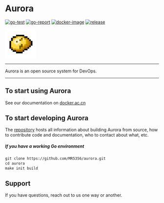 # Aurora
[![go-test](https://github.com/MR5356/aurora/workflows/Go%20Test/badge.svg?query=branch%3Amaster)](https://github.com/MR5356/aurora/actions?query=branch%3Amaster)
[![go-report](https://goreportcard.com/badge/github.com/MR5356/aurora)](https://goreportcard.com/report/github.com/MR5356/aurora)
[![docker-image](https://github.com/MR5356/aurora/workflows/Docker/badge.svg?query=branch%3Amaster)](https://github.com/MR5356/aurora/actions?query=branch%3Amaster)
[![release](https://img.shields.io/github/v/release/MR5356/aurora)](https://github.com/MR5356/aurora/releases)

<img src="./logo/logo.svg" width="100">

----

Aurora is an open source system for DevOps.

----

## To start using Aurora

See our documentation on [docker.ac.cn](https://docker.ac.cn)

## To start developing Aurora

The [repository](/) hosts all information about 
building Aurora from source, how to contribute code 
and documentation, who to contact about what, etc.

##### If you have a working Go environment
```shell
git clone https://github.com/MR5356/aurora.git
cd aurora
make init build
```

## Support

If you have questions, reach out to us one way or another.